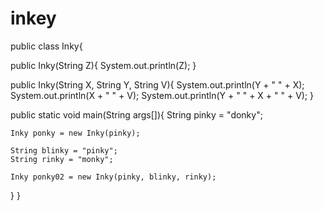 # inkey
public class Inky{

public Inky(String Z){
	System.out.println(Z);
}

public Inky(String X, String Y, String V){
	System.out.println(Y + " " + X);
	System.out.println(X + " " + V);
	System.out.println(Y + " " + X + " " + V);
}

public static void main(String args[]){
	String pinky = "donky";

	Inky ponky = new Inky(pinky);

	String blinky = "pinky";
	String rinky = "monky";

	Inky ponky02 = new Inky(pinky, blinky, rinky);

}
}
